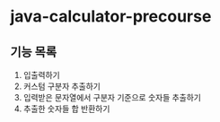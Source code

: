 # java-calculator-precourse

## 기능 목록
1. 입출력하기
2. 커스텀 구분자 추출하기
3. 입력받은 문자열에서 구분자 기준으로 숫자들 추출하기
4. 추출한 숫자들 합 반환하기
